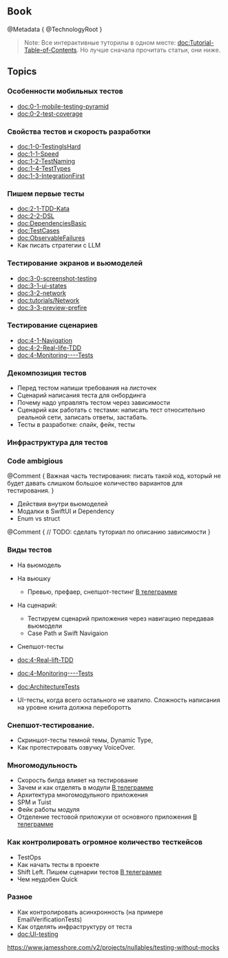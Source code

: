 # ``Book``

@Metadata {
    @TechnologyRoot
}

> Note: Все интерактивные туторилы в одном месте: <doc:Tutorial-Table-of-Contents>. Но лучше сначала прочитать статьи, они ниже.

## Topics

### Особенности мобильных тестов
- <doc:0-1-mobile-testing-pyramid>
- <doc:0-2-test-coverage>

### Свойства тестов и скорость разработки
- <doc:1-0-TestingIsHard>
- <doc:1-1-Speed> 
- <doc:1-2-TestNaming> 
- <doc:1-4-TestTypes>
- <doc:1-3-IntegrationFirst>

### Пишем первые тесты 
- <doc:2-1-TDD-Kata>
- <doc:2-2-DSL>
- <doc:DependenciesBasic>
- <doc:TestCases>
- <doc:ObservableFailures>
- Как писать стратегии с LLM

### Тестирование экранов и вьюмоделей
- <doc:3-0-screenshot-testing>
- <doc:3-1-ui-states>
- <doc:3-2-network>
- <doc:tutorials/Network>
- <doc:3-3-preview-prefire>

### Тестирование сценариев
- <doc:4-1-Navigation>
- <doc:4-2-Real-life-TDD>
- <doc:4-Monitoring----Tests>

### Декомпозиция тестов
- Перед тестом напиши требования на листочек
- Сценарий написания теста для онбординга
- Почему надо управлять тестом через зависимости
- Сценарий как работать с тестами: написать тест относительно реальной сети, записать ответы, застабать.
- Тесты в разработке: спайк, фейк, тесты

### Инфраструктура для тестов



### Code ambigious
@Comment {
    Важная часть тестирования: писать такой код, который не будет давать слишком большое количество вариантов для тестирования. 
}

- Действия внутри вьюмоделей
- Модалки в SwiftUI и Dependency
- Enum vs struct

@Comment {
    // TODO: сделать туториал по описанию зависимости
}

### Виды тестов
- На вьюмодель
- На вьюшку
    - Превью, префаер, снепшот-тестинг [В телеграмме](https://t.me/RubanovMobile/843) 
- На сценарий: 
    - Тестируем сценарий приложения через навигацию передавая вьюмодели
    - Case Path и Swift Navigaion
- Снепшот-тесты

- <doc:4-Real-lift-TDD>
- <doc:4-Monitoring----Tests>

- <doc:ArchitectureTests>
- UI-тесты, когда всего остального не хватило. Сложность написания на уровне юнита должна переборотть

### Снепшот-тестирование.  
- Скриншот-тесты темной темы, Dynamic Type, 
- Как протестировать озвучку VoiceOver.

### Многомодульность 
- Скорость билда влияет на тестирование
- Зачем и как отделять в модули [В телеграмме](https://t.me/RubanovMobile/851)
- Архитектура многомодульного приложения
- SPM и Tuist
- Фейк работы модуля
- Отделение тестовой приложухи от основного приложения [В телеграмме](https://t.me/RubanovMobile/901)

### Как контролировать огромное количество тесткейсов
- TestOps
- Как начать тесты в проекте
- Shift Left. Пишем сценарии тестов [В телеграмме](https://t.me/RubanovMobile/878)
- Чем неудобен Quick

### Разное
- Как контролировать асинхронность (на примере EmailVerificationTests)
- Как отделять инфраструктуру от теста
- <doc:UI-testing>

https://www.jamesshore.com/v2/projects/nullables/testing-without-mocks
